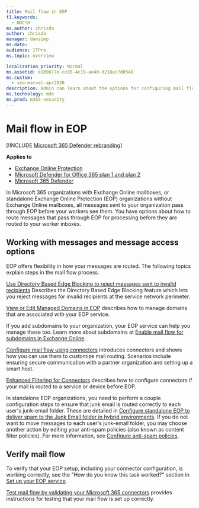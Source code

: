 ```yaml
---
title: Mail flow in EOP
f1.keywords: 
  - NOCSH
ms.author: chrisda
author: chrisda
manager: dansimp
ms.date: 
audience: ITPro
ms.topic: overview

localization_priority: Normal
ms.assetid: e109077e-cc85-4c19-ae40-d218ac7d0548
ms.custom: 
  - seo-marvel-apr2020
description: Admin can learn about the options for configuring mail flow and routing in Exchange Online Protection (EOP).
ms.technology: mdo
ms.prod: m365-security
---
```


# Mail flow in EOP

[!INCLUDE [Microsoft 365 Defender rebranding](../includes/microsoft-defender-for-office.md)]

**Applies to**
- [Exchange Online Protection](exchange-online-protection-overview.md)
- [Microsoft Defender for Office 365 plan 1 and plan 2](office-365-atp.md)
- [Microsoft 365 Defender](../mtp/microsoft-threat-protection.md)

In Microsoft 365 organizations with Exchange Online mailboxes, or standalone Exchange Online Protection (EOP) organizations without Exchange Online mailboxes, all messages sent to your organization pass through EOP before your workers see them. You have options about how to route messages that pass through EOP for processing before they are routed to your worker inboxes.

## Working with messages and message access options

EOP offers flexibility in how your messages are routed. The following topics explain steps in the mail flow process.

[Use Directory Based Edge Blocking to reject messages sent to invalid recipients](/exchange/mail-flow-best-practices/use-directory-based-edge-blocking) Describes the Directory Based Edge Blocking feature which lets you reject messages for invalid recipients at the service network perimeter.

[View or Edit Managed Domains in EOP](/exchange/mail-flow-best-practices/manage-accepted-domains/manage-accepted-domains) describes how to manage domains that are associated with your EOP service.

If you add subdomains to your organization, your EOP service can help you manage these too. Learn more about subdomains at [Enable mail flow for subdomains in Exchange Online](/exchange/mail-flow-best-practices/manage-accepted-domains/enable-mail-flow-for-subdomains).

[Configure mail flow using connectors](/exchange/mail-flow-best-practices/use-connectors-to-configure-mail-flow/use-connectors-to-configure-mail-flow) introduces connectors and shows how you can use them to customize mail routing. Scenarios include ensuring secure communication with a partner organization and setting up a smart host.

[Enhanced Filtering for Connectors](/exchange/mail-flow-best-practices/use-connectors-to-configure-mail-flow/enhanced-filtering-for-connectors) describes how to configure connectors if your mail is routed to a service or device before EOP.

In standalone EOP organizations, you need to perform a couple configuration steps to ensure that junk email is routed correctly to each user's junk-email folder. These are detailed in [Configure standalone EOP to deliver spam to the Junk Email folder in hybrid environments](ensure-that-spam-is-routed-to-each-user-s-junk-email-folder.md). If you do not want to move messages to each user's junk-email folder, you may choose another action by editing your anti-spam policies (also known as content filter policies). For more information, see [Configure anti-spam policies](configure-your-spam-filter-policies.md).

## Verify mail flow

To verify that your EOP setup, including your connector configuration, is working correctly, see the "How do you know this task worked?" section in [Set up your EOP service](set-up-your-eop-service.md).

[Test mail flow by validating your Microsoft 365 connectors](/exchange/mail-flow-best-practices/test-mail-flow) provides instructions for testing that your mail flow is set up correctly.